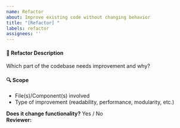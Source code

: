 ```yaml
---
name: Refactor
about: Improve existing code without changing behavior
title: "[Refactor] "
labels: refactor
assignees: ''
---
```


#### 🧼 Refactor Description
Which part of the codebase needs improvement and why?

#### 🔍 Scope
- File(s)/Component(s) involved
- Type of improvement (readability, performance, modularity, etc.)

**Does it change functionality?** Yes / No  
**Reviewer:**
